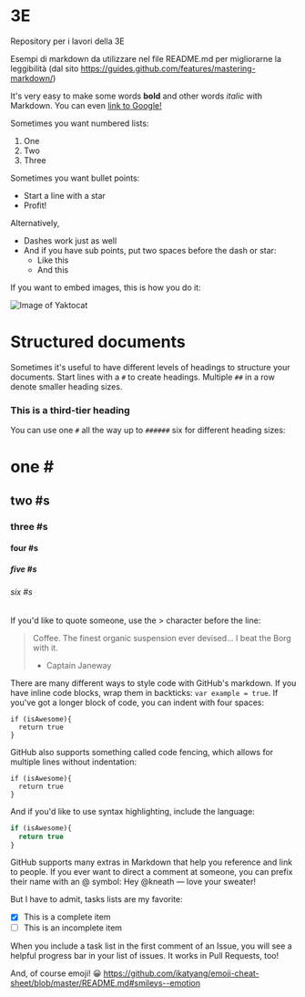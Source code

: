 # 3E
Repository per i lavori della 3E

Esempi di markdown da utilizzare nel file README.md per migliorarne la leggibilità
(dal sito https://guides.github.com/features/mastering-markdown/)

It's very easy to make some words **bold** and other words *italic* with Markdown. You can even [link to Google!](http://google.com)

Sometimes you want numbered lists:

1. One
2. Two
3. Three

Sometimes you want bullet points:

* Start a line with a star
* Profit!

Alternatively,

- Dashes work just as well
- And if you have sub points, put two spaces before the dash or star:
  - Like this
  - And this

If you want to embed images, this is how you do it:

![Image of Yaktocat](https://octodex.github.com/images/yaktocat.png)

# Structured documents

Sometimes it's useful to have different levels of headings to structure your documents. Start lines with a `#` to create headings. Multiple `##` in a row denote smaller heading sizes.

### This is a third-tier heading

You can use one `#` all the way up to `######` six for different heading sizes:

# one \#
## two \#s
### three \#s
#### four \#s
##### five \#s
###### six \#s

If you'd like to quote someone, use the > character before the line:

> Coffee. The finest organic suspension ever devised... I beat the Borg with it.
> - Captain Janeway


There are many different ways to style code with GitHub's markdown. If you have inline code blocks, wrap them in backticks: `var example = true`.  If you've got a longer block of code, you can indent with four spaces:

    if (isAwesome){
      return true
    }

GitHub also supports something called code fencing, which allows for multiple lines without indentation:

```
if (isAwesome){
  return true
}
```

And if you'd like to use syntax highlighting, include the language:

```javascript
if (isAwesome){
  return true
}
```

GitHub supports many extras in Markdown that help you reference and link to people. If you ever want to direct a comment at someone, you can prefix their name with an @ symbol: Hey @kneath — love your sweater!

But I have to admit, tasks lists are my favorite:

- [x] This is a complete item
- [ ] This is an incomplete item

When you include a task list in the first comment of an Issue, you will see a helpful progress bar in your list of issues. It works in Pull Requests, too!

And, of course emoji! :grinning: https://github.com/ikatyang/emoji-cheat-sheet/blob/master/README.md#smileys--emotion

